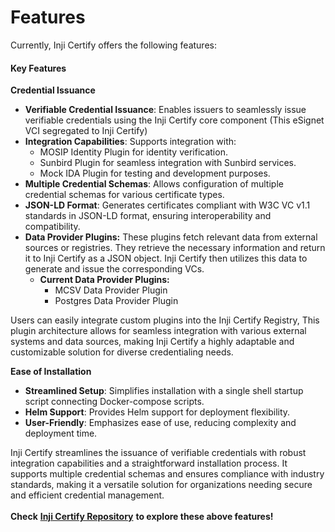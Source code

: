 # Features

Currently, Inji Certify offers the following features:

#### **Key Features**

**Credential Issuance**

* **Verifiable Credential Issuance**: Enables issuers to seamlessly issue verifiable credentials using the Inji Certify core component (This eSignet VCI segregated to Inji Certify)
* **Integration Capabilities**: Supports integration with:
  * MOSIP Identity Plugin for identity verification.
  * Sunbird Plugin for seamless integration with Sunbird services.
  * Mock IDA Plugin for testing and development purposes.
* **Multiple Credential Schemas**: Allows configuration of multiple credential schemas for various certificate types.
* **JSON-LD Format**: Generates certificates compliant with W3C VC v1.1 standards in JSON-LD format, ensuring interoperability and compatibility.
* **Data Provider Plugins:** These plugins fetch relevant data from external sources or registries. They retrieve the necessary information and return it to Inji Certify as a JSON object. Inji Certify then utilizes this data to generate and issue the corresponding VCs.
  * **Current Data Provider Plugins:**
    * MCSV Data Provider Plugin
    * Postgres Data Provider Plugin

Users can easily integrate custom plugins into the Inji Certify Registry, This plugin architecture allows for seamless integration with various external systems and data sources, making Inji Certify a highly adaptable and customizable solution for diverse credentialing needs.

**Ease of Installation**

* **Streamlined Setup**: Simplifies installation with a single shell startup script connecting Docker-compose scripts.
* **Helm Support**: Provides Helm support for deployment flexibility.
* **User-Friendly**: Emphasizes ease of use, reducing complexity and deployment time.

Inji Certify streamlines the issuance of verifiable credentials with robust integration capabilities and a straightforward installation process. It supports multiple credential schemas and ensures compliance with industry standards, making it a versatile solution for organizations needing secure and efficient credential management.\
\
**Check** [**Inji Certify Repository**](https://github.com/mosip/inji-certify/tree/v0.9.0) **to explore these above features!**
